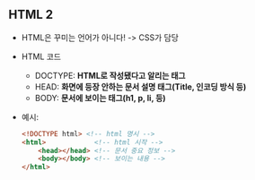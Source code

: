 ## HTML 2

* HTML은 꾸미는 언어가 아니다! -> CSS가 담당

* HTML 코드

  * DOCTYPE: **HTML로 작성됐다고 알리는 태그**
  * HEAD: **화면에 등장 안하는 문서 설명 태그(Title, 인코딩 방식 등)**
  * BODY: **문서에 보이는 태그(h1, p, li, 등)**

* 예시:

  ```html
  <!DOCTYPE html> <!-- html 명시 -->
  <html> 			<!-- html 시작 -->
      <head></head> <!-- 문서 중요 정보 -->
      <body></body> <!-- 보이는 내용 -->
  </html>
  ```

  